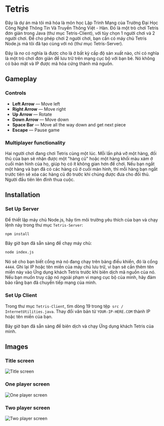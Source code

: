 # Tetris
Đây là dự án mà tôi mã hóa là môn học Lập Trình Mạng của Trường Đại Học Công Nghệ Thông Tin Và Truyền Thông Việt - Hàn. Đó là một trò chơi Tetris đơn giản trong Java (thư mục Tetris-Client), với tùy chọn 1 người chơi và 2 người chơi. Để cho phép chơi 2 người chơi, bạn cần có máy chủ Tetris Node.js mà tôi đã tạo cùng với nó (thư mục Tetris-Server). 

Đây là _no_ có nghĩa là được cho là ở bất kỳ cấp độ sản xuất nào, chỉ có nghĩa là một trò chơi đơn giản để lưu trữ trên mạng cục bộ với bạn bè. Nó không có bảo mật và IP được mã hóa cứng thành mã nguồn. 

## Gameplay
### Controls
* **Left Arrow** — Move left
* **Right Arrow** — Move right
* **Up Arrow** — Rotate
* **Down Arrow** — Move down
* **Space Bar** — Move all the way down and get next piece
* **Escape** — Pause game

### Multiplayer functionality
Hai người chơi đang chơi Tetris cùng một lúc. Mỗi lần phá vỡ một hàng, đối thủ của bạn sẽ nhận được một "hàng cũ" hoặc một hàng khối màu xám ở cuối màn hình của họ, giúp họ có ít không gian hơn để chơi. Nếu bạn ngắt một hàng và bạn đã có các hàng cũ ở cuối màn hình, thì mỗi hàng bạn ngắt trước tiên sẽ xóa các hàng cũ đó trước khi chúng được đưa cho đối thủ. Người đầu tiên lên đỉnh thua cuộc. 

## Installation
### Set Up Server
Để thiết lập máy chủ Node.js, hãy tìm môi trường yêu thích của bạn và chạy lệnh này trong thư mục `Tetris-Server`: 
```bash
npm install
```

Bây giờ bạn đã sẵn sàng để chạy máy chủ: 
```bash
node index.js
```

Nó sẽ cho bạn biết cổng mà nó đang chạy trên bảng điều khiển, đó là cổng `4444`. Ghi lại IP hoặc tên miền của máy chủ lưu trữ, vì bạn sẽ cần thêm tên miền này vào Ứng dụng khách Tetris trước khi biên dịch mã nguồn của nó. Nếu bạn muốn truy cập nó ngoài phạm vi mạng cục bộ của mình, hãy đảm bảo rằng bạn đã chuyển tiếp mạng của mình. 

### Set Up Client
Trong thư mục `Tetris-Client`, tìm dòng 19 trong tệp` src / InternetUtilities.java`. Thay đổi văn bản từ `YOUR-IP-HERE.COM` thành IP hoặc tên miền của bạn. 

Bây giờ bạn đã sẵn sàng để biên dịch và chạy Ứng dụng khách Tetris của mình. 

## Images
### Title screen
![Title screen](https://i.imgur.com/7m7Zz7T.png)
### One player screen
![One player screen](https://i.imgur.com/Zp9XdO2.png)
### Two player screen
![Two player screen](https://i.imgur.com/SmOGDxJ.png)
